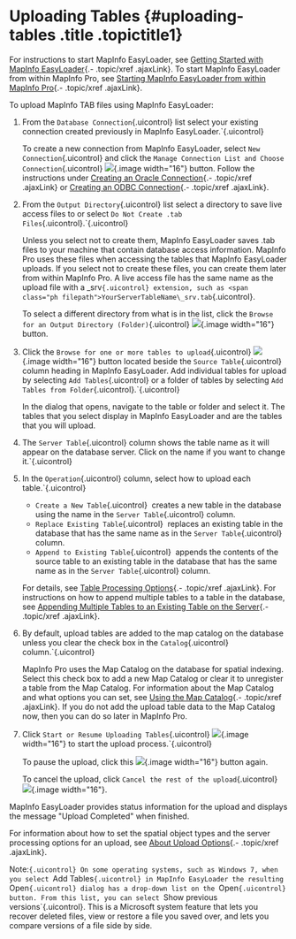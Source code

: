 Uploading Tables {#uploading-tables .title .topictitle1}
================

For instructions to start MapInfo EasyLoader, see [Getting Started with MapInfo EasyLoader](guide/uploading/../introduction/gettingstarted.html){.- .topic/xref .ajaxLink}. To start MapInfo EasyLoader from within MapInfo Pro, see [Starting MapInfo EasyLoader from within MapInfo Pro](guide/uploading/../introduction/startinginpro.html){.- .topic/xref .ajaxLink}.

To upload MapInfo TAB files using MapInfo EasyLoader:

1.  <span class="ph cmd">From the `Database Connection`{.uicontrol} list select your existing connection created previously in MapInfo EasyLoader.`{.uicontrol}
    

    To create a new connection from MapInfo EasyLoader, select `New Connection`{.uicontrol} and click the `Manage Connection List and Choose Connection`{.uicontrol} ![](images/icon_openDbms_sm.png){.image width="16"} button. Follow the instructions under [Creating an Oracle Connection](guide/uploading/creatinganoracleconnection.html){.- .topic/xref .ajaxLink} or [Creating an ODBC Connection](guide/uploading/creatinganodbcconnection.html){.- .topic/xref .ajaxLink}.

    

2.  <span class="ph cmd">From the `Output Directory`{.uicontrol} list select a directory to save live access files to or select `Do Not Create .tab Files`{.uicontrol}.`{.uicontrol}
    

    Unless you select not to create them, MapInfo EasyLoader saves .tab files to your machine that contain database access information. MapInfo Pro uses these files when accessing the tables that MapInfo EasyLoader uploads. If you select not to create these files, you can create them later from within MapInfo Pro. A live access file has the same name as the upload file with a <span class="ph filepath">\_srv`{.uicontrol} extension, such as <span class="ph filepath">YourServerTableName\_srv.tab`{.uicontrol}.

    To select a different directory from what is in the list, click the `Browse for an Output Directory (Folder)`{.uicontrol} ![](images/icon_ezloaderBrowse.png){.image width="16"} button.

    

3.  <span class="ph cmd">Click the `Browse for one or more tables to upload`{.uicontrol} ![](images/icon_ezloaderAdd_sm.png){.image width="16"} button located beside the `Source Table`{.uicontrol} column heading in MapInfo EasyLoader. Add individual tables for upload by selecting `Add Tables`{.uicontrol} or a folder of tables by selecting `Add Tables from Folder`{.uicontrol}.`{.uicontrol}
    

    In the dialog that opens, navigate to the table or folder and select it. The tables that you select display in MapInfo EasyLoader and are the tables that you will upload.

    

4.  <span class="ph cmd">The `Server Table`{.uicontrol} column shows the table name as it will appear on the database server. Click on the name if you want to change it.`{.uicontrol}
5.  <span class="ph cmd">In the `Operation`{.uicontrol} column, select how to upload each table.`{.uicontrol}
    

    -   `Create a New Table`{.uicontrol} ­ creates a new table in the database using the name in the `Server Table`{.uicontrol} column.
    -   `Replace Existing Table`{.uicontrol} ­ replaces an existing table in the database that has the same name as in the `Server Table`{.uicontrol} column.
    -   `Append to Existing Table`{.uicontrol} ­ appends the contents of the source table to an existing table in the database that has the same name as in the `Server Table`{.uicontrol} column.

    For details, see [Table Processing Options](guide/uploading/tableprocessingoptions.html){.- .topic/xref .ajaxLink}. For instructions on how to append multiple tables to a table in the database, see [Appending Multiple Tables to an Existing Table on the Server](guide/uploading/tableprocessingoptions.html#tableprocessingoptions__appendmultiple){.- .topic/xref .ajaxLink}.

    

6.  <span class="ph cmd">By default, upload tables are added to the map catalog on the database unless you clear the check box in the `Catalog`{.uicontrol} column.`{.uicontrol}
    

    MapInfo Pro uses the Map Catalog on the database for spatial indexing. Select this check box to add a new Map Catalog or clear it to unregister a table from the Map Catalog. For information about the Map Catalog and what options you can set, see [Using the Map Catalog](guide/uploading/usingmapcatalog.html){.- .topic/xref .ajaxLink}. If you do not add the upload table data to the Map Catalog now, then you can do so later in MapInfo Pro.

    

7.  <span class="ph cmd">Click `Start or Resume Uploading Tables`{.uicontrol} ![](images/icon_resumeJob_sm.png){.image width="16"} to start the upload process.`{.uicontrol}
    

    To pause the upload, click this ![](images/icon_pauseJob_sm.png){.image width="16"} button again.

    To cancel the upload, click `Cancel the rest of the upload`{.uicontrol} ![](images/icon_cancelJob_sm.png){.image width="16"}.

    

MapInfo EasyLoader provides status information for the upload and displays the message "Upload Completed" when finished.

For information about how to set the spatial object types and the server processing options for an upload, see [About Upload Options](guide/uploading/aboutuploadoptions.html){.- .topic/xref .ajaxLink}.

<span class="notetitle">Note:`{.uicontrol} On some operating systems, such as Windows 7, when you select `Add Tables`{.uicontrol} in MapInfo EasyLoader the resulting `Open`{.uicontrol} dialog has a drop-down list on the `Open`{.uicontrol} button. From this list, you can select `Show previous versions`{.uicontrol}. This is a Microsoft system feature that lets you recover deleted files, view or restore a file you saved over, and lets you compare versions of a file side by side.

